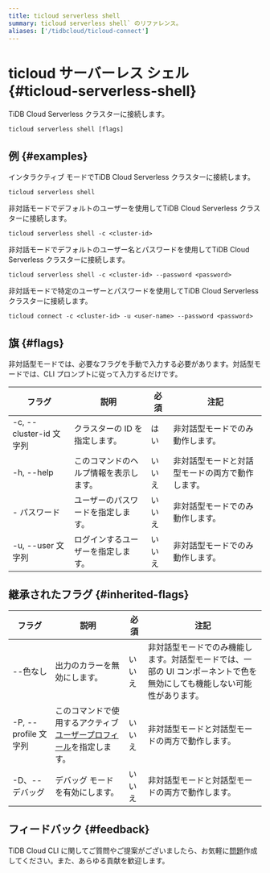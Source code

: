 ```yaml
---
title: ticloud serverless shell
summary: ticloud serverless shell` のリファレンス。
aliases: ['/tidbcloud/ticloud-connect']
---
```


# ticloud サーバーレス シェル {#ticloud-serverless-shell}

TiDB Cloud Serverless クラスターに接続します。

```shell
ticloud serverless shell [flags]
```

## 例 {#examples}

インタラクティブ モードでTiDB Cloud Serverless クラスターに接続します。

```shell
ticloud serverless shell
```

非対話モードでデフォルトのユーザーを使用してTiDB Cloud Serverless クラスターに接続します。

```shell
ticloud serverless shell -c <cluster-id>
```

非対話モードでデフォルトのユーザー名とパスワードを使用してTiDB Cloud Serverless クラスターに接続します。

```shell
ticloud serverless shell -c <cluster-id> --password <password>
```

非対話モードで特定のユーザーとパスワードを使用してTiDB Cloud Serverless クラスターに接続します。

```shell
ticloud connect -c <cluster-id> -u <user-name> --password <password>
```

## 旗 {#flags}

非対話型モードでは、必要なフラグを手動で入力する必要があります。対話型モードでは、CLI プロンプトに従って入力するだけです。

| フラグ                  | 説明                  | 必須  | 注記                       |
| -------------------- | ------------------- | --- | ------------------------ |
| -c, --cluster-id 文字列 | クラスターの ID を指定します。   | はい  | 非対話型モードでのみ動作します。         |
| -h, --help           | このコマンドのヘルプ情報を表示します。 | いいえ | 非対話型モードと対話型モードの両方で動作します。 |
| - パスワード              | ユーザーのパスワードを指定します。   | いいえ | 非対話型モードでのみ動作します。         |
| -u, --user 文字列       | ログインするユーザーを指定します。   | いいえ | 非対話型モードでのみ動作します。         |

## 継承されたフラグ {#inherited-flags}

| フラグ               | 説明                                                                             | 必須  | 注記                                                             |
| ----------------- | ------------------------------------------------------------------------------ | --- | -------------------------------------------------------------- |
| --色なし             | 出力のカラーを無効にします。                                                                 | いいえ | 非対話型モードでのみ機能します。対話型モードでは、一部の UI コンポーネントで色を無効にしても機能しない可能性があります。 |
| -P, --profile 文字列 | このコマンドで使用するアクティブ[ユーザープロフィール](/tidb-cloud/cli-reference.md#user-profile)を指定します。 | いいえ | 非対話型モードと対話型モードの両方で動作します。                                       |
| -D、--デバッグ         | デバッグ モードを有効にします。                                                               | いいえ | 非対話型モードと対話型モードの両方で動作します。                                       |

## フィードバック {#feedback}

TiDB Cloud CLI に関してご質問やご提案がございましたら、お気軽に[問題](https://github.com/tidbcloud/tidbcloud-cli/issues/new/choose)作成してください。また、あらゆる貢献を歓迎します。
